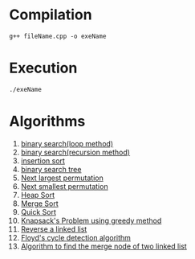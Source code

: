 
# Compilation
```
g++ fileName.cpp -o exeName
```
# Execution
```
./exeName
```
# Algorithms
1. [binary search(loop method)](binary_search_loop.cpp)
2. [binary search(recursion method)](binary_search_recursion.cpp)
3. [insertion sort](insertion_sort.cpp)
4. [binary search tree](bst.cpp)
3. [Next largest permutation](nextLargestPermutation.cpp)
4. [Next smallest permutation](nextSmallestPermutation.cpp)
5. [Heap Sort](heapSort.cpp)
6. [Merge Sort](mergeSort.cpp)
7. [Quick Sort](quickSort.cpp)
8. [Knapsack's Problem using greedy method](knapsackProblem_GreedyMethod.cpp)
9. [Reverse a linked list](reverseLinkedList.cpp)
10. [Floyd's cycle detection algorithm](floyds-cycle-finding-algo.cpp)
11. [Algorithm to find the merge node of two linked list](find-merge-point.cpp)